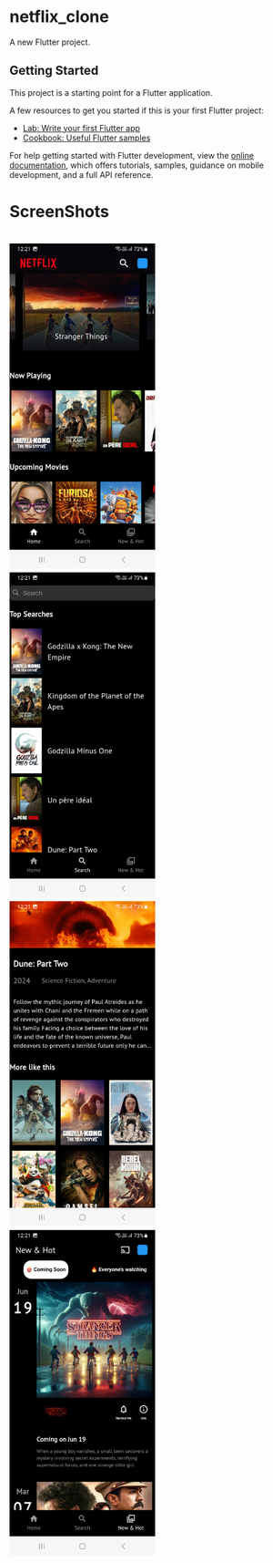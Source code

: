 # netflix_clone

A new Flutter project.

## Getting Started

This project is a starting point for a Flutter application.

A few resources to get you started if this is your first Flutter project:

- [Lab: Write your first Flutter app](https://docs.flutter.dev/get-started/codelab)
- [Cookbook: Useful Flutter samples](https://docs.flutter.dev/cookbook)

For help getting started with Flutter development, view the
[online documentation](https://docs.flutter.dev/), which offers tutorials,
samples, guidance on mobile development, and a full API reference.


<h1>ScreenShots<h1>

<div>
  <img src='screenshots/1000220928.png' width='256' style:inline-block/>
  <img src='screenshots/1000220929.png' width='256' style:inline-block/>
</div>
<div>
  <img src='screenshots/1000220930.png' width='256' style:inline-block/>
  <img src='screenshots/1000220931.png' width='256' style:inline-block/>
</div>
